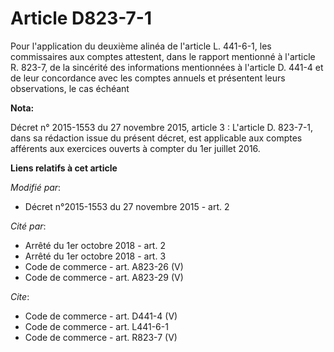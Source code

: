 # Article D823-7-1

Pour l'application du deuxième alinéa de l'article L. 441-6-1, les commissaires aux comptes attestent, dans le rapport
mentionné à l'article R. 823-7, de la sincérité des informations mentionnées à l'article D. 441-4 et de leur concordance avec
les comptes annuels et présentent leurs observations, le cas échéant

**Nota:**

Décret n° 2015-1553 du 27 novembre 2015, article 3 : L'article D. 823-7-1, dans sa rédaction issue du présent décret, est
applicable aux comptes afférents aux exercices ouverts à compter du 1er juillet 2016.

**Liens relatifs à cet article**

_Modifié par_:

  - Décret n°2015-1553 du 27 novembre 2015 - art. 2

_Cité par_:

  - Arrêté du 1er octobre 2018 - art. 2
  - Arrêté du 1er octobre 2018 - art. 3
  - Code de commerce - art. A823-26 (V)
  - Code de commerce - art. A823-29 (V)

_Cite_:

  - Code de commerce - art. D441-4 (V)
  - Code de commerce - art. L441-6-1
  - Code de commerce - art. R823-7 (V)
